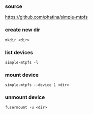 ### source
https://github.com/phatina/simple-mtpfs  

### create new dir
```
mkdir <dir>
```

### list devices
```
simple-mtpfs -l
```

### mount device
```
simple-mtpfs --device 1 <dir>
```

### unmount device
```
fusermount -u <dir>
```

